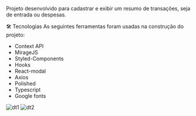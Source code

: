 Projeto desenvolvido para cadastrar e exibir um resumo de transações, seja de entrada ou despesas.

🛠 Tecnologias As seguintes ferramentas foram usadas na construção do projeto:

- Context API
- MirageJS 
- Styled-Components
- Hooks
- React-modal
- Axios
- Polished
- Typescript
- Google fonts

![dt1](https://user-images.githubusercontent.com/46009742/134834251-24779753-56a4-4b56-8647-e02bfcd6e2bd.PNG)
![dt2](https://user-images.githubusercontent.com/46009742/134834257-050d1f7a-2838-4bc0-89c3-6e66b00ed83e.PNG)



